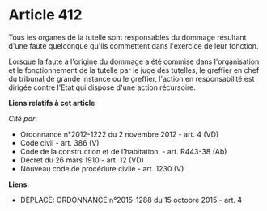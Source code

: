 # Article 412

Tous les organes de la tutelle sont responsables du dommage résultant d'une faute quelconque qu'ils commettent dans
l'exercice de leur fonction. 

Lorsque la faute à l'origine du dommage a été commise dans l'organisation et le fonctionnement de la tutelle par le juge des
tutelles, le greffier en chef du   tribunal de grande instance ou le greffier, l'action en responsabilité est dirigée contre
l'Etat qui dispose d'une action récursoire.

**Liens relatifs à cet article**

_Cité par_:

  - Ordonnance n°2012-1222 du 2 novembre 2012 - art. 4 (VD)
  - Code civil - art. 386 (V)
  - Code de la construction et de l'habitation. - art. R443-38 (Ab)
  - Décret du 26 mars 1910 - art. 12 (VD)
  - Nouveau code de procédure civile - art. 1230 (V)

**Liens**:

  - DEPLACE: ORDONNANCE n°2015-1288 du 15 octobre 2015 - art. 4
